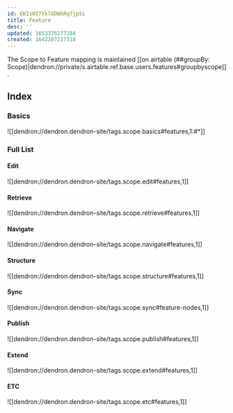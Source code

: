 ```yaml
---
id: EKIsWI7XklGDWkRq7jpSi
title: Feature
desc: ''
updated: 1653376277284
created: 1642207217318
---
```


The Scope to Feature mapping is maintained [[on airtable (##groupBy: Scope)|dendron://private/s.airtable.ref.base.users.features#groupbyscope]].
## Index

### Basics

![[dendron://dendron.dendron-site/tags.scope.basics#features,1:#*]]

### Full List

#### Edit

![[dendron://dendron.dendron-site/tags.scope.edit#features,1]]

#### Retrieve

![[dendron://dendron.dendron-site/tags.scope.retrieve#features,1]]

#### Navigate

![[dendron://dendron.dendron-site/tags.scope.navigate#features,1]]
#### Structure

![[dendron://dendron.dendron-site/tags.scope.structure#features,1]]

#### Sync

![[dendron://dendron.dendron-site/tags.scope.sync#feature-nodes,1]]

#### Publish

![[dendron://dendron.dendron-site/tags.scope.publish#features,1]]
  
#### Extend

![[dendron://dendron.dendron-site/tags.scope.extend#features,1]]

#### ETC

![[dendron://dendron.dendron-site/tags.scope.etc#features,1]]


